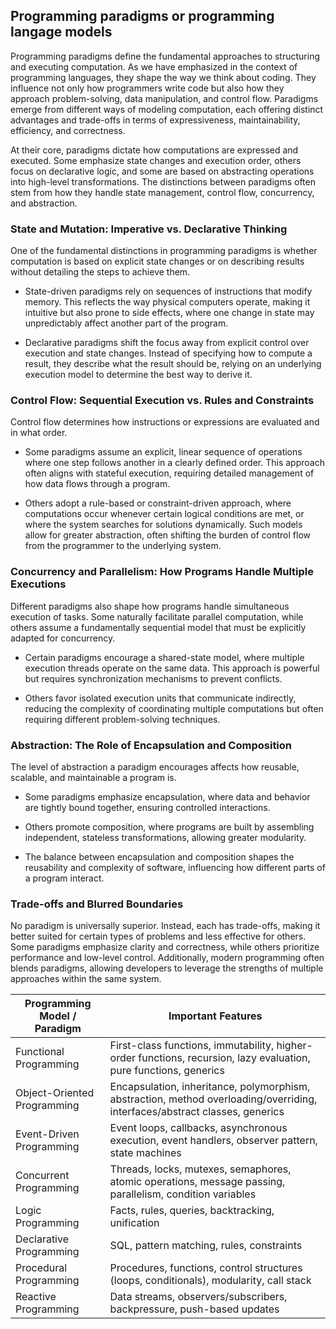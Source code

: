 
## Programming paradigms or programming langage models

Programming paradigms define the fundamental approaches to structuring and executing computation.
As we have emphasized in the context of programming languages, they shape the way we think about
coding. They influence not only how programmers write code but also how they approach problem-solving,
data manipulation, and control flow. Paradigms emerge from different ways of modeling computation,
each offering distinct advantages and trade-offs in terms of expressiveness, maintainability,
efficiency, and correctness.

At their core, paradigms dictate how computations are expressed and executed. Some emphasize state
changes and execution order, others focus on declarative logic, and some are based on abstracting
operations into high-level transformations. The distinctions between paradigms often stem from how
they handle state management, control flow, concurrency, and abstraction.


### State and Mutation: Imperative vs. Declarative Thinking

One of the fundamental distinctions in programming paradigms is whether computation is based on
explicit state changes or on describing results without detailing the steps to achieve them.

- State-driven paradigms rely on sequences of instructions that modify memory. This reflects
  the way physical computers operate, making it intuitive but also prone to side effects,
  where one change in state may unpredictably affect another part of the program.

- Declarative paradigms shift the focus away from explicit control over execution and state
  changes. Instead of specifying how to compute a result, they describe what the result should
  be, relying on an underlying execution model to determine the best way to derive it.


### Control Flow: Sequential Execution vs. Rules and Constraints

Control flow determines how instructions or expressions are evaluated and in what order.

- Some paradigms assume an explicit, linear sequence of operations where one step follows
  another in a clearly defined order. This approach often aligns with stateful execution,
  requiring detailed management of how data flows through a program.

- Others adopt a rule-based or constraint-driven approach, where computations occur whenever
  certain logical conditions are met, or where the system searches for solutions dynamically.
  Such models allow for greater abstraction, often shifting the burden of control flow from
  the programmer to the underlying system.

 
### Concurrency and Parallelism: How Programs Handle Multiple Executions

Different paradigms also shape how programs handle simultaneous execution of tasks. Some
naturally facilitate parallel computation, while others assume a fundamentally sequential
model that must be explicitly adapted for concurrency.

- Certain paradigms encourage a shared-state model, where multiple execution threads
  operate on the same data. This approach is powerful but requires synchronization
  mechanisms to prevent conflicts.

- Others favor isolated execution units that communicate indirectly, reducing the
  complexity of coordinating multiple computations but often requiring different
  problem-solving techniques.


### Abstraction: The Role of Encapsulation and Composition

The level of abstraction a paradigm encourages affects how reusable, scalable, and
maintainable a program is.

- Some paradigms emphasize encapsulation, where data and behavior are tightly bound
  together, ensuring controlled interactions.

- Others promote composition, where programs are built by assembling independent,
  stateless transformations, allowing greater modularity.

- The balance between encapsulation and composition shapes the reusability and
  complexity of software, influencing how different parts of a program interact.


### Trade-offs and Blurred Boundaries

No paradigm is universally superior. Instead, each has trade-offs, making it better suited for
certain types of problems and less effective for others. Some paradigms emphasize clarity and
correctness, while others prioritize performance and low-level control. Additionally, modern
programming often blends paradigms, allowing developers to leverage the strengths of multiple
approaches within the same system.


|Programming Model / Paradigm	|Important Features|
|--|--|
|Functional Programming	|First-class functions, immutability, higher-order functions, recursion, lazy evaluation, pure functions, generics|
|Object-Oriented Programming	|Encapsulation, inheritance, polymorphism, abstraction, method overloading/overriding, interfaces/abstract classes, generics|
|Event-Driven Programming	|Event loops, callbacks, asynchronous execution, event handlers, observer pattern, state machines|
|Concurrent Programming	|Threads, locks, mutexes, semaphores, atomic operations, message passing, parallelism, condition variables|
|Logic Programming	|Facts, rules, queries, backtracking, unification|
|Declarative Programming	|SQL, pattern matching, rules, constraints|
|Procedural Programming	|Procedures, functions, control structures (loops, conditionals), modularity, call stack|
|Reactive Programming	|Data streams, observers/subscribers, backpressure, push-based updates|


